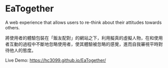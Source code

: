 # EaTogether
A web experience that allows users to re-think about their attitudes towards others.

將使用者的體驗包裝在「飯友配對」的網站之下，利用擬真的虛擬人物，在和使用者互動的過程中不斷地忽略使用者，使其體驗被忽略的感覺，進而自我審視平時對待他人的態度。

Live Demo: https://hc3099.github.io/EaTogether/
